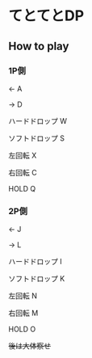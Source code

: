 # てとてとDP

## How to play
### 1P側
← A

→ D

ハードドロップ W

ソフトドロップ S

左回転 X

右回転 C

HOLD Q

### 2P側

← J

→ L

ハードドロップ I

ソフトドロップ K

左回転 N

右回転 M

HOLD O

~~後は大体察せ~~
